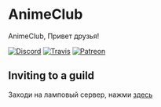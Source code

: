 # AnimeClub
AnimeClub, Привет друзья!

[![Discord](https://discordapp.com/api/guilds/396331425621868554/embed.png)](https://discord.gg/HXegZvc)
[![Travis](https://travis-ci.org/NotAWeebDev/Misaki.svg)](https://travis-ci.org/NotAWeebDev/Misaki)
[![Patreon](https://img.shields.io/badge/donate-patreon-F96854.svg)](https://www.patreon.com/MisakiBot)

## Inviting to a guild

Заходи на ламповый сервер, нажми [здесь](https://discord.gg/HXegZvc)
